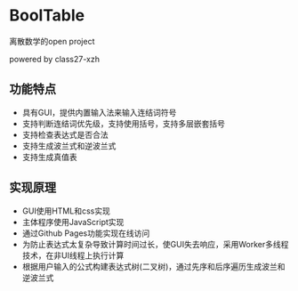 # BoolTable

离散数学的open project

powered by class27-xzh

## 功能特点

- 具有GUI，提供内置输入法来输入连结词符号
- 支持判断连结词优先级，支持使用括号，支持多层嵌套括号
- 支持检查表达式是否合法
- 支持生成波兰式和逆波兰式
- 支持生成真值表

## 实现原理

- GUI使用HTML和css实现
- 主体程序使用JavaScript实现
- 通过Github Pages功能实现在线访问
- 为防止表达式太复杂导致计算时间过长，使GUI失去响应，采用Worker多线程技术，在非UI线程上执行计算
- 根据用户输入的公式构建表达式树(二叉树)，通过先序和后序遍历生成波兰和逆波兰式
